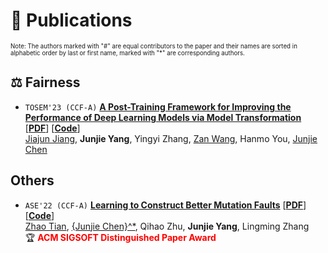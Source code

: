 # 📑 Publications

<sub><sup>Note: The authors marked with "#" are equal contributors to the paper and their names are sorted in alphabetic order by last or first name, marked with "*" are corresponding authors.</sup></sub>

## ⚖️ Fairness

- ``TOSEM'23 (CCF-A)`` [**A Post-Training Framework for Improving the Performance of Deep Learning Models via Model Transformation**](https://dl.acm.org/doi/10.1145/3630011) \[[**PDF**](../../publications/tosem23-fairness.pdf)\] \[[**Code**](https://github.com/junjie1003/FMT)\]  
[Jiajun Jiang](https://xgdsmileboy.github.io/), **Junjie Yang**,  Yingyi Zhang, [Zan Wang](https://tjusail.github.io/people/wangzan.html), Hanmo You, [Junjie Chen](https://sites.google.com/site/junjiechen08/)

## Others

- ``ASE'22 (CCF-A)`` [**Learning to Construct Better Mutation Faults**](https://dl.acm.org/doi/abs/10.1145/3551349.3556949) \[[**PDF**](../../publications/ase22-leam.pdf)\] \[[**Code**](https://github.com/tianzhaotju/LEAM)\]  
[Zhao Tian](https://tianzhaotju.github.io/), [{Junjie Chen}^\*](https://sites.google.com/site/junjiechen08/), Qihao Zhu, **Junjie Yang**,  Lingming Zhang  
🏆 <span style="color:red"><strong> ACM SIGSOFT Distinguished Paper Award </strong></span>
